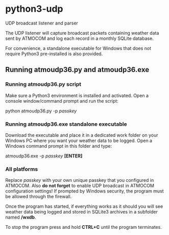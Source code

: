 # python3-udp
UDP broadcast listener and parser

The UDP listener will capture broadcast packets containing weather data sent by ATMOCOM and log each record in a monthly SQLite database.

For convenience, a standalone executable for Windows that does not require Python3 pre-installed is also provided.

## Running atmoudp36.py and atmoudp36.exe
### Running atmoudp36.py script
Make sure a Python3 environment is installed and activated. Open a console window/command prompt and run the script:

python atmoudp36.py -p _passkey_

### Running atmoudp36.exe standalone executable
Download the executable and place it in a dedicated work folder on your Windows PC where you want your weather data to be logged. Open a Windows command prompt in this folder and type:

atmoudp36.exe -p _passkey_ **[ENTER]**

### All platforms
Replace _passkey_ with your own unique passkey that you configured in ATMOCOM. Also **do not forget** to enable UDP broadcast in ATMOCOM configuration settings! If prompted by Windows security, the program must be allowed through the firewall.

Once the program has started, if everything works as it should you will see weather data being logged and stored in SQLite3 archives in a subfolder named **/wxdb**.

To stop the program press and hold **CTRL+C** until the program terminates.
